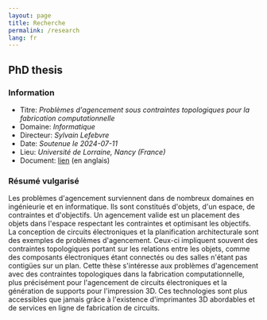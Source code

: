 ```yaml
---
layout: page
title: Recherche
permalink: /research
lang: fr
---
```


## PhD thesis
### Information
- Titre: *Problèmes d'agencement sous contraintes topologiques pour la fabrication computationnelle*
- Domaine: *Informatique*
- Directeur: *Sylvain Lefebvre*
- Date: *Soutenue le 2024-07-11*
- Lieu: *Université de Lorraine, Nancy (France)*
- Document: [lien](https://docnum.univ-lorraine.fr/public/DDOC_T_2024_0073_FREIRE.pdf) (en anglais)

### Résumé vulgarisé
Les problèmes d'agencement surviennent dans de nombreux domaines en ingénieurie et en informatique. Ils sont constitués d'objets, d'un espace, de contraintes et d'objectifs. Un agencement valide est un placement des objets dans l'espace respectant les contraintes et optimisant les objectifs. La conception de circuits électroniques et la planification architecturale sont des exemples de problèmes d'agencement. Ceux-ci impliquent souvent des contraintes topologiques portant sur les relations entre les objets, comme des composants électroniques étant connectés ou des salles n'étant pas contigües sur un plan. Cette thèse s'intéresse aux problèmes d'agencement avec des contraintes topologiques dans la fabrication computationnelle, plus précisément pour l'agencement de circuits électroniques et la génération de supports pour l'impression 3D. Ces technologies sont plus accessibles que jamais grâce à l'existence d'imprimantes 3D abordables et de services en ligne de fabrication de circuits.